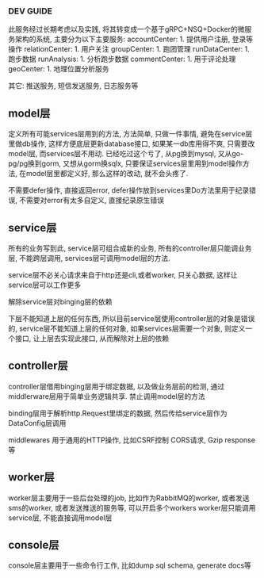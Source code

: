 ### DEV GUIDE

此服务经过长期考虑以及实践, 将其转变成一个基于gRPC+NSQ+Docker的微服务架构的系统, 主要分为以下主要服务:
accountCenter:
    1. 提供用户注册, 登录等操作
relationCenter:
    1. 用户关注
groupCenter:
    1. 跑团管理
runDataCenter:
    1. 跑步数据
runAnalysis:
    1. 分析跑步数据
commentCenter:
    1. 用于评论处理
geoCenter:
    1. 地理位置分析服务

其它:
    推送服务, 短信发送服务, 日志服务等

model层
----

定义所有可能services层用到的方法, 方法简单, 只做一件事情, 避免在service层里做db操作, 这样方便底层更新database接口, 如果某一db库用得不爽, 只需要改model层, 而services层不用动. 已经吃过这个亏了, 从pg换到mysql, 又从go-pg/pg换到gorm, 又想从gorm换sqlx, 只要保证services层里用到model操作方法, 在model层里都定义好, 那么这样的改动, 就不会头疼了.

不需要defer操作, 直接返回error, defer操作放到services里Do方法里用于纪录错误, 不需要对error有太多自定义, 直接纪录原生错误

service层
----

所有的业务写到此, service层可组合成新的业务, 所有的controller层只能调业务层, 不能跨层调用, services层可调用model层的方法.

service层不必关心请求来自于http还是cli,或者worker, 只关心数据, 这样让service层可以工作更多

解除service层对binging层的依赖

下层不能知道上层的任何东西, 所以目前service层使用controller层的对象是错误的, service层不能知道上层的任何对象, 如果services层需要一个对象, 则定义一个接口, 让上层去实现此接口, 从而解除对上层的依赖


controller层
----

controller层借用binging层用于绑定数据, 以及做业务层前的检测, 通过middlerware层用于简单业务逻辑共享. 禁止调用model层的方法

binding层用于解析http.Request里绑定的数据, 然后传给service层作为DataConfig层调用

middlewares 用于通用的HTTP操作, 比如CSRF控制 CORS请求, Gzip response等


worker层
----

worker层主要用于一些后台处理的job, 比如作为RabbitMQ的worker, 或者发送sms的worker, 或者发送推送的服务等, 可以开启多个workers
worker层只能调用service层, 不能直接调用model层


console层
----

console层主要用于一些命令行工作, 比如dump sql schema, generate docs等
